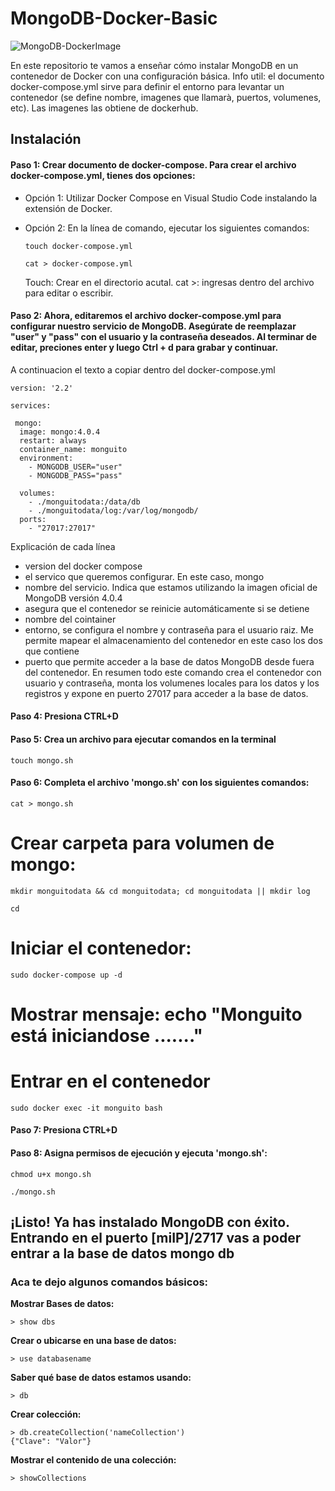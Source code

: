# MongoDB-Docker-Basic
![MongoDB-DockerImage](https://media.licdn.com/dms/image/C5612AQENOC_bFx1Scg/article-cover_image-shrink_600_2000/0/1599320945318?e=2147483647&v=beta&t=Hj5K3tLMhvguYziWrDZ-ckB-zceTHkBSxLNBKr1LqaY)

En este repositorio te vamos a enseñar cómo instalar MongoDB en un contenedor de Docker con una configuración básica.
Info util: el documento docker-compose.yml sirve para definir el entorno para levantar un contenedor (se define nombre, imagenes que llamarà, puertos, volumenes, etc). Las imagenes las obtiene de dockerhub.

## Instalación

#### Paso 1: Crear documento de docker-compose. Para crear el archivo docker-compose.yml, tienes dos opciones:

- Opción 1: Utilizar Docker Compose en Visual Studio Code instalando la extensión de Docker.

- Opción 2: En la línea de comando, ejecutar los siguientes comandos:
  ```
  touch docker-compose.yml
  ```
  ```
  cat > docker-compose.yml
  ```
  Touch: Crear en el directorio acutal. cat >: ingresas dentro del archivo para editar o escribir.

#### Paso 2: Ahora, editaremos el archivo docker-compose.yml para configurar nuestro servicio de MongoDB. Asegúrate de reemplazar "user" y "pass" con el usuario y la contraseña deseados. Al terminar de editar, preciones enter y luego Ctrl + d para grabar y continuar.
A continuacion el texto a copiar dentro del docker-compose.yml
```
version: '2.2'

services:

 mongo:
  image: mongo:4.0.4
  restart: always
  container_name: monguito
  environment:
    - MONGODB_USER="user"
    - MONGODB_PASS="pass"
  
  volumes:
    - ./monguitodata:/data/db
    - ./monguitodata/log:/var/log/mongodb/
  ports:
    - "27017:27017"
```
Explicación de cada línea
- version del docker compose
- el servico que queremos configurar. En este caso, mongo
- nombre del servicio. Indica que estamos utilizando la imagen oficial de MongoDB versión 4.0.4
- asegura que el contenedor se reinicie automáticamente si se detiene
- nombre del cointainer
- entorno, se configura el nombre y contraseña para el usuario raiz. Me permite mapear el almacenamiento del contenedor en este caso los dos que contiene
- puerto que permite acceder a la base de datos MongoDB desde fuera del contenedor.
En resumen todo este comando crea el contenedor con usuario y contraseña, monta los volumenes locales para los datos y los registros y expone en puerto 27017 para acceder a la base de datos.

#### Paso 4: Presiona CTRL+D

#### Paso 5: Crea un archivo para ejecutar comandos en la terminal 
```
touch mongo.sh
```

#### Paso 6: Completa el archivo 'mongo.sh' con los siguientes comandos:
```
cat > mongo.sh
```
# Crear carpeta para volumen de mongo:
```
mkdir monguitodata && cd monguitodata; cd monguitodata || mkdir log
```
```
cd
```
# Iniciar el contenedor:
```
sudo docker-compose up -d
```
# Mostrar mensaje: echo "Monguito está iniciandose ......."

# Entrar en el contenedor
```
sudo docker exec -it monguito bash
```
#### Paso 7: Presiona CTRL+D

#### Paso 8: Asigna permisos de ejecución y ejecuta 'mongo.sh':
```
chmod u+x mongo.sh
```
```
./mongo.sh
```

## ¡Listo! Ya has instalado MongoDB con éxito. Entrando en el puerto [miIP]/2717 vas a poder entrar a la base de datos mongo db 

### Aca te dejo algunos comandos básicos:

**Mostrar Bases de datos:**
```
> show dbs
```

**Crear o ubicarse en una base de datos:**
```
> use databasename
```

**Saber qué base de datos estamos usando:**
```
> db
```

**Crear colección:**
```
> db.createCollection('nameCollection')
{"Clave": "Valor"}
```

**Mostrar el contenido de una colección:**
```
> showCollections
```

